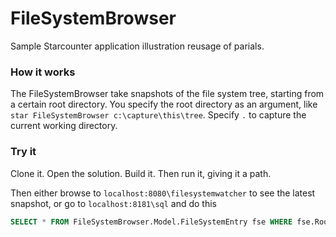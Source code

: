 # FileSystemBrowser
Sample Starcounter application illustration reusage of parials.

### How it works
The FileSystemBrowser take snapshots of the file system tree, starting from a certain root directory. You specify the root directory as an argument, like `star FileSystemBrowser c:\capture\this\tree`. Specify `.` to capture the current working directory.

### Try it
Clone it. Open the solution. Build it. Then run it, giving it a path.

Then either browse to `localhost:8080\filesystemwatcher` to see the latest snapshot, or go to `localhost:8181\sql` and do this

```sql
SELECT * FROM FileSystemBrowser.Model.FileSystemEntry fse WHERE fse.Root.Path = 'C:\path\to\where\you\cloned\it\FileSystemBrowser\src\FileSystemBrowser'
```
